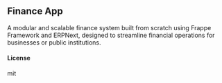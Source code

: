 ## Finance App

A modular and scalable finance system built from scratch using Frappe Framework and ERPNext, designed to streamline financial operations for businesses or public institutions.

#### License

mit